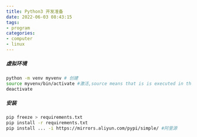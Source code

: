 ```yaml
---
title: Python3 开发准备
date: 2022-06-03 08:43:15
tags:
- program
categories: 
- computer
- linux
---
```

##### 虚拟环境
```bash
python -m venv myvenv # 创建
source myvenv/bin/activate #激活,source means that is is executed in the current shell.
deactivate
```

##### 安装
```bash
pip freeze > requirements.txt
pip install -r requirements.txt
pip install ... -i https://mirrors.aliyun.com/pypi/simple/ #阿里源
```
